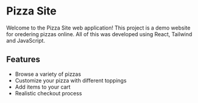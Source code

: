 # Pizza Site

Welcome to the Pizza Site web application! This project is a demo website for oredering pizzas online. All of this was developed using React, Tailwind and JavaScript.

## Features

- Browse a variety of pizzas
- Customize your pizza with different toppings
- Add items to your cart
- Realistic checkout process
